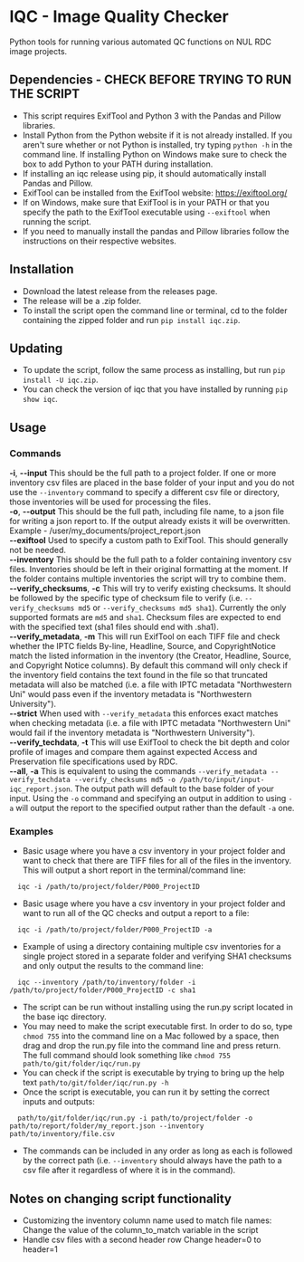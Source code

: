 # IQC - Image Quality Checker <br/>
Python tools for running various automated QC functions on NUL RDC image projects. <br/>

## Dependencies - CHECK BEFORE TRYING TO RUN THE SCRIPT <br/>
- This script requires ExifTool and Python 3 with the Pandas and Pillow libraries. <br/>
- Install Python from the Python website if it is not already installed. If you aren't sure whether or not Python is installed, try typing `python -h` in the command line. If installing Python on Windows make sure to check the box to add Python to your PATH during installation. <br/>
- If installing an iqc release using pip, it should automatically install Pandas and Pillow. <br/>
- ExifTool can be installed from the ExifTool website: https://exiftool.org/ <br/>
- If on Windows, make sure that ExifTool is in your PATH or that you specify the path to the ExifTool executable using `--exiftool` when running the script. <br/>
- If you need to manually install the pandas and Pillow libraries follow the instructions on their respective websites. <br/>


## Installation <br/>
- Download the latest release from the releases page. <br/>
- The release will be a .zip folder. <br/>
- To install the script open the command line or terminal, cd to the folder containing the zipped folder and run `pip install iqc.zip`. <br/>

## Updating <br/>
- To update the script, follow the same process as installing, but run `pip install -U iqc.zip`. <br/>
- You can check the version of iqc that you have installed by running `pip show iqc`. <br/>

## Usage <br/>
### Commands <br/>
**-i**, **--input**   This should be the full path to a project folder. If one or more inventory csv files are placed in the base folder of your input and you do not use the `--inventory` command to specify a different csv file or directory, those inventories will be used for processing the files. <br/>
**-o**, **--output**   This should be the full path, including file name, to a json file for writing a json report to. If the output already exists it will be overwritten. Example - /user/my_documents/project_report.json <br/>
**--exiftool**  Used to specify a custom path to ExifTool. This should generally not be needed. <br/>
**--inventory**   This should be the full path to a folder containing inventory csv files. Inventories should be left in their original formatting at the moment. If the folder contains multiple inventories the script will try to combine them. <br/>
**--verify_checksums**, **-c**  This will try to verify existing checksums. It should be followed by the specific type of checksum file to verify (i.e. `--verify_checksums md5` or `--verify_checksums md5 sha1`). Currently the only supported formats are `md5` and `sha1`. Checksum files are expected to end with the specified text (sha1 files should end with .sha1). <br/>
**--verify_metadata**, **-m**  This will run ExifTool on each TIFF file and check whether the IPTC fields By-line, Headline, Source, and CopyrightNotice match the listed information in the inventory (the Creator, Headline, Source, and Copyright Notice columns). By default this command will only check if the inventory field contains the text found in the file so that truncated metadata will also be matched (i.e. a file with IPTC metadata "Northwestern Uni" would pass even if the inventory metadata is "Northwestern University"). <br/>
**--strict**  When used with `--verify_metadata` this enforces exact matches when checking metadata (i.e. a file with IPTC metadata "Northwestern Uni" would fail if the inventory metadata is "Northwestern University"). <br/>
**--verify_techdata**, **-t** This will use ExifTool to check the bit depth and color profile of images and compare them against expected Access and Preservation file specifications used by RDC. <br/>
**--all**, **-a** This is equivalent to using the commands `--verify_metadata --verify_techdata --verify_checksums md5 -o /path/to/input/input-iqc_report.json`. The output path will default to the base folder of your input. Using the `-o` command and specifying an output in addition to using `-a` will output the report to the specified output rather than the default `-a` one. <br/>
### Examples <br/>
- Basic usage where you have a csv inventory in your project folder and want to check that there are TIFF files for all of the files in the inventory. This will output a short report in the terminal/command line: <br/>
```
  iqc -i /path/to/project/folder/P000_ProjectID
```
- Basic usage where you have a csv inventory in your project folder and want to run all of the QC checks and output a report to a file: <br/>
```
  iqc -i /path/to/project/folder/P000_ProjectID -a
```
- Example of using a directory containing multiple csv inventories for a single project stored in a separate folder and verifying SHA1 checksums and only output the results to the command line: <br/>
```
  iqc --inventory /path/to/inventory/folder -i /path/to/project/folder/P000_ProjectID -c sha1
```
- The script can be run without installing using the run.py script located in the base iqc directory. <br/>
- You may need to make the script executable first. In order to do so, type `chmod 755` into the command line on a Mac followed by a space, then drag and drop the run.py file into the command line and press return. The full command should look something like `chmod 755 path/to/git/folder/iqc/run.py` <br/>
- You can check if the script is executable by trying to bring up the help text `path/to/git/folder/iqc/run.py -h` <br/>
- Once the script is executable, you can run it by setting the correct inputs and outputs: <br/>
```
  path/to/git/folder/iqc/run.py -i path/to/project/folder -o path/to/report/folder/my_report.json --inventory path/to/inventory/file.csv
```
- The commands can be included in any order as long as each is followed by the correct path (i.e. `--inventory` should always have the path to a csv file after it regardless of where it is in the command). <br/>

## Notes on changing script functionality <br/>
- Customizing the inventory column name used to match file names: Change the value of the column_to_match variable in the script <br/>
- Handle csv files with a second header row Change header=0 to header=1 <br/>

